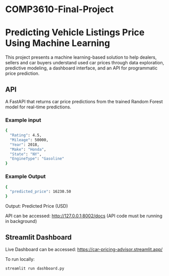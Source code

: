 # COMP3610-Final-Project

# Predicting Vehicle Listings Price Using Machine Learning

This project presents a machine learning-based solution to help dealers, sellers and car buyers understand used car prices through data exploration, predictive modeling, a dashboard interface, and an API for programmatic price prediction.


## API
A FastAPI that returns car price predictions from the trained Random Forest model for real-time predictions.

### Example input
```bash
{
  "Rating": 4.5,
  "Mileage": 50000,
  "Year": 2018,
  "Make": "Honda",
  "State": "NY",
  "EngineType": "Gasoline"
}
```

### Example Output
```bash
{
  "predicted_price": 16230.50
}
```
Output: Predicted Price (USD)


API can be accessed: http://127.0.0.1:8002/docs (API code must be running in background)


## Streamlit Dashboard

Live Dashboard can be accessed: https://car-pricing-advisor.streamlit.app/

To run locally:

```bash
streamlit run dashboard.py
